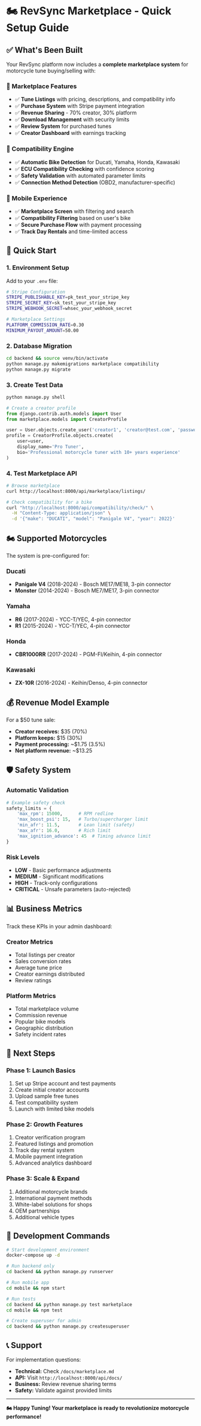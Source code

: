 # 🏍️ RevSync Marketplace - Quick Setup Guide

## ✅ What's Been Built

Your RevSync platform now includes a **complete marketplace system** for motorcycle tune buying/selling with:

### 🏪 Marketplace Features
- ✅ **Tune Listings** with pricing, descriptions, and compatibility info
- ✅ **Purchase System** with Stripe payment integration
- ✅ **Revenue Sharing** - 70% creator, 30% platform
- ✅ **Download Management** with security limits
- ✅ **Review System** for purchased tunes
- ✅ **Creator Dashboard** with earnings tracking

### 🔧 Compatibility Engine
- ✅ **Automatic Bike Detection** for Ducati, Yamaha, Honda, Kawasaki
- ✅ **ECU Compatibility Checking** with confidence scoring
- ✅ **Safety Validation** with automated parameter limits
- ✅ **Connection Method Detection** (OBD2, manufacturer-specific)

### 📱 Mobile Experience
- ✅ **Marketplace Screen** with filtering and search
- ✅ **Compatibility Filtering** based on user's bike
- ✅ **Secure Purchase Flow** with payment processing
- ✅ **Track Day Rentals** and time-limited access

## 🚀 Quick Start

### 1. Environment Setup
Add to your `.env` file:
```bash
# Stripe Configuration
STRIPE_PUBLISHABLE_KEY=pk_test_your_stripe_key
STRIPE_SECRET_KEY=sk_test_your_stripe_key
STRIPE_WEBHOOK_SECRET=whsec_your_webhook_secret

# Marketplace Settings
PLATFORM_COMMISSION_RATE=0.30
MINIMUM_PAYOUT_AMOUNT=50.00
```

### 2. Database Migration
```bash
cd backend && source venv/bin/activate
python manage.py makemigrations marketplace compatibility
python manage.py migrate
```

### 3. Create Test Data
```bash
python manage.py shell
```
```python
# Create a creator profile
from django.contrib.auth.models import User
from marketplace.models import CreatorProfile

user = User.objects.create_user('creator1', 'creator@test.com', 'password')
profile = CreatorProfile.objects.create(
    user=user,
    display_name='Pro Tuner',
    bio='Professional motorcycle tuner with 10+ years experience'
)
```

### 4. Test Marketplace API
```bash
# Browse marketplace
curl http://localhost:8000/api/marketplace/listings/

# Check compatibility for a bike
curl "http://localhost:8000/api/compatibility/check/" \
  -H "Content-Type: application/json" \
  -d '{"make": "DUCATI", "model": "Panigale V4", "year": 2022}'
```

## 🏍️ Supported Motorcycles

The system is pre-configured for:

### Ducati
- **Panigale V4** (2018-2024) - Bosch ME17/ME18, 3-pin connector
- **Monster** (2014-2024) - Bosch ME7/ME17, 3-pin connector

### Yamaha  
- **R6** (2017-2024) - YCC-T/YEC, 4-pin connector
- **R1** (2015-2024) - YCC-T/YEC, 4-pin connector

### Honda
- **CBR1000RR** (2017-2024) - PGM-FI/Keihin, 4-pin connector

### Kawasaki
- **ZX-10R** (2016-2024) - Keihin/Denso, 4-pin connector

## 💰 Revenue Model Example

For a $50 tune sale:
- **Creator receives:** $35 (70%)
- **Platform keeps:** $15 (30%)
- **Payment processing:** ~$1.75 (3.5%)
- **Net platform revenue:** ~$13.25

## 🛡️ Safety System

### Automatic Validation
```python
# Example safety check
safety_limits = {
    'max_rpm': 15000,      # RPM redline
    'max_boost_psi': 15,   # Turbo/supercharger limit
    'min_afr': 11.5,       # Lean limit (safety)
    'max_afr': 16.0,       # Rich limit
    'max_ignition_advance': 45  # Timing advance limit
}
```

### Risk Levels
- **LOW** - Basic performance adjustments
- **MEDIUM** - Significant modifications
- **HIGH** - Track-only configurations
- **CRITICAL** - Unsafe parameters (auto-rejected)

## 📊 Business Metrics

Track these KPIs in your admin dashboard:

### Creator Metrics
- Total listings per creator
- Sales conversion rates
- Average tune price
- Creator earnings distributed
- Review ratings

### Platform Metrics
- Total marketplace volume
- Commission revenue
- Popular bike models
- Geographic distribution
- Safety incident rates

## 🎯 Next Steps

### Phase 1: Launch Basics
1. Set up Stripe account and test payments
2. Create initial creator accounts
3. Upload sample free tunes
4. Test compatibility system
5. Launch with limited bike models

### Phase 2: Growth Features
1. Creator verification program
2. Featured listings and promotion
3. Track day rental system
4. Mobile payment integration
5. Advanced analytics dashboard

### Phase 3: Scale & Expand
1. Additional motorcycle brands
2. International payment methods
3. White-label solutions for shops
4. OEM partnerships
5. Additional vehicle types

## 🔧 Development Commands

```bash
# Start development environment
docker-compose up -d

# Run backend only
cd backend && python manage.py runserver

# Run mobile app
cd mobile && npm start

# Run tests
cd backend && python manage.py test marketplace
cd mobile && npm test

# Create superuser for admin
cd backend && python manage.py createsuperuser
```

## 📞 Support

For implementation questions:
- **Technical:** Check `/docs/marketplace.md`
- **API:** Visit `http://localhost:8000/api/docs/` 
- **Business:** Review revenue sharing terms
- **Safety:** Validate against provided limits

---

**🏍️ Happy Tuning! Your marketplace is ready to revolutionize motorcycle performance!** 
